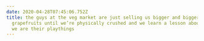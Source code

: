 ```yaml
---
date: 2020-04-28T07:45:06.752Z
title: the guys at the veg market are just selling us bigger and bigger
  grapefruits until we’re physically crushed and we learn a lesson about hubris.
  we are their playthings
---
```


